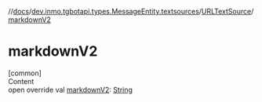 //[docs](../../../index.md)/[dev.inmo.tgbotapi.types.MessageEntity.textsources](../index.md)/[URLTextSource](index.md)/[markdownV2](markdown-v2.md)



# markdownV2  
[common]  
Content  
open override val [markdownV2](markdown-v2.md): [String](https://kotlinlang.org/api/latest/jvm/stdlib/kotlin/-string/index.html)  



